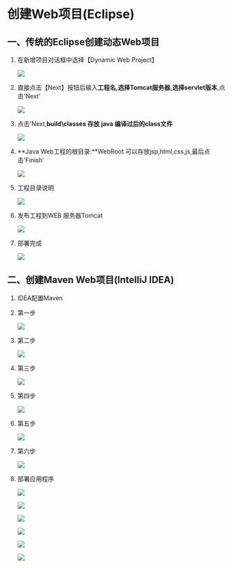 # 创建Web项目\(Eclipse\)

## 一、传统的Eclipse创建动态Web项目

1. 在新增项目对话框中选择【Dynamic Web Project】

   ![](http://opzv089nq.bkt.clouddn.com/17-8-27/59672629.jpg)

2. 直接点击【Next】按钮后输入**工程名,选择Tomcat服务器,选择servlet版本**,点击'Next'

   ![](http://opzv089nq.bkt.clouddn.com/17-8-27/92660767.jpg)

3. 点击'Next,**build\classes 存放 java 编译过后的class文件**

   ![](http://opzv089nq.bkt.clouddn.com/17-8-27/73063082.jpg)

4. **Java Web工程的根目录:**WebRoot 可以存放jsp,html,css,js,最后点击'Finish'

   ![](http://opzv089nq.bkt.clouddn.com/17-8-27/68675658.jpg)

5. 工程目录说明

   ![](http://opzv089nq.bkt.clouddn.com/17-8-27/40250067.jpg)

6. 发布工程到WEB 服务器Tomcat

   ![](http://opzv089nq.bkt.clouddn.com/17-8-27/77922628.jpg)

7. 部署完成

   ![](http://opzv089nq.bkt.clouddn.com/17-8-27/66523033.jpg)

## 二、创建Maven Web项目\(IntelliJ IDEA\)

1. IDEA配置Maven

2. 第一步

   ![](http://opzv089nq.bkt.clouddn.com/17-8-24/88944034.jpg)

3. 第二步

   ![](http://opzv089nq.bkt.clouddn.com/17-8-27/49631769.jpg)

4. 第三步

   ![](http://opzv089nq.bkt.clouddn.com/17-8-27/38545561.jpg)

5. 第四步

   ![](http://opzv089nq.bkt.clouddn.com/17-8-27/66076017.jpg)

6. 第五步

   ![](http://opzv089nq.bkt.clouddn.com/17-8-27/49607680.jpg)

7. 第六步

   ![](http://opzv089nq.bkt.clouddn.com/17-8-27/56620951.jpg)

8. 部署应用程序

   ![](http://opzv089nq.bkt.clouddn.com/17-8-27/62134852.jpg)

   ![](http://opzv089nq.bkt.clouddn.com/17-8-27/48219670.jpg)

   ![](http://opzv089nq.bkt.clouddn.com/17-8-27/59269765.jpg)

   ![](http://opzv089nq.bkt.clouddn.com/17-8-27/24252815.jpg)

   ![](http://opzv089nq.bkt.clouddn.com/17-8-27/5962114.jpg)

   ![](http://opzv089nq.bkt.clouddn.com/17-8-27/6765812.jpg)



